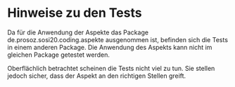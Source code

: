 Hinweise zu den Tests
=====================

Da für die Anwendung der Aspekte das Package de.prosoz.sosi20.coding.aspekte
ausgenommen ist, befinden sich die Tests in einem anderen Package. Die Anwendung 
des Aspekts kann nicht im gleichen Package getestet werden.
 
Oberflächlich betrachtet scheinen die Tests nicht viel zu tun. Sie stellen jedoch 
sicher, dass der Aspekt an den richtigen Stellen greift. 